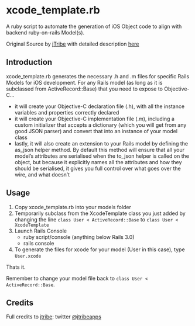 # xcode_template.rb

A ruby script to automate the generation of iOS Object code to align with backend ruby-on-rails Model(s).

Original Source by [jTribe][jt] with detailed description [here][blogpost]

[jttwitter]: https://twitter.com/jtribeapps
[jt]: http://www.jtribe.com.au
[blogpost]: http://www.jtribe.com.au/2011/04/automating-data-exchange-between-your-rails-backend-and-an-iphone-app/

## Introduction

xcode_template.rb generates the necessary .h and .m files for specific Rails Models for iOS development. For any Rails model (as long as it is subclassed from ActiveRecord::Base) that you need to expose to Objective-C…

* it will create your Objective-C declaration file (.h), with all the instance variables and properties correctly declared
* it will create your Objective-C implementation file (.m), including a custom initializer that accepts a dictionary (which you will get from any good JSON parser) and convert that into an instance of your model class
* lastly, it will also create an extension to your Rails model by defining the as_json helper method. By default this method will ensure that all your model’s attributes are serialised when the to_json helper is called on the object, but because it explicitly names all the attributes and how they should be serialised, it gives you full control over what goes over the wire, and what doesn’t

## Usage

1. Copy xcode_template.rb into your models folder
2. Temporarily subclass from the XcodeTemplate class you just added by changing the line `class User < ActiveRecord::Base` to `class User < XcodeTemplate`
3. Launch Rails Console
	* ruby script/console (anything below Rails 3.0)
	* rails console
4. To generate the files for xcode for your model (User in this case), type
	`User.xcode`

Thats it.

Remember to change your model file back to `class User < ActiveRecord::Base`.

## Credits
Full credits to [jtribe][jt]: twitter [@jtribeapps][jttwitter]

